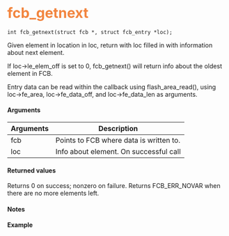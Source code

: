 ## <font color="F2853F" style="font-size:24pt">fcb_getnext</font>

```no-highlight
int fcb_getnext(struct fcb *, struct fcb_entry *loc);
```

Given element in location in loc, return with loc filled in with information about next element.

If loc->le_elem_off is set to 0, fcb_getnext() will return info about the oldest element in FCB.

Entry data can be read within the callback using flash_area_read(), using loc->fe_area, loc->fe_data_off, and loc->fe_data_len as arguments.

#### Arguments

| Arguments | Description |
|-----------|-------------|
| fcb | Points to FCB where data is written to. |
| loc | Info about element. On successful call 

#### Returned values

Returns 0 on success; nonzero on failure.
Returns FCB_ERR_NOVAR when there are no more elements left.

#### Notes

#### Example

